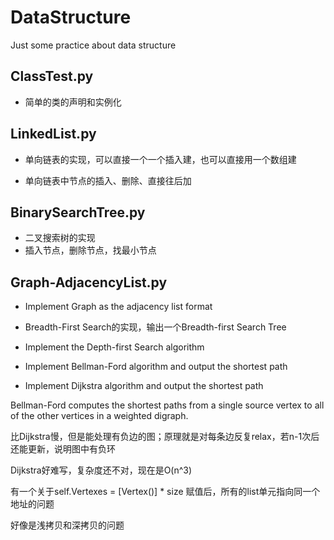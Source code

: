 # DataStructure

Just some practice about data structure

## ClassTest.py
* 简单的类的声明和实例化

## LinkedList.py
* 单向链表的实现，可以直接一个一个插入建，也可以直接用一个数组建

* 单向链表中节点的插入、删除、直接往后加

## BinarySearchTree.py
* 二叉搜索树的实现
* 插入节点，删除节点，找最小节点

## Graph-AdjacencyList.py
* Implement Graph as the adjacency list format

* Breadth-First Search的实现，输出一个Breadth-first Search Tree

* Implement the Depth-first Search algorithm

* Implement Bellman-Ford algorithm and output the shortest path

* Implement Dijkstra algorithm and output the shortest path

Bellman-Ford computes the shortest paths from a single source vertex to all of the other vertices in a weighted digraph.

比Dijkstra慢，但是能处理有负边的图；原理就是对每条边反复relax，若n-1次后还能更新，说明图中有负环

Dijkstra好难写，复杂度还不对，现在是O(n^3)

有一个关于self.Vertexes = [Vertex()] * size 赋值后，所有的list单元指向同一个地址的问题

好像是浅拷贝和深拷贝的问题

